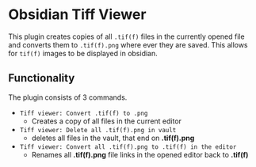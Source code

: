 # Obsidian Tiff Viewer

This plugin creates copies of all `.tif(f)` files in the currently opened file and converts them to `.tif(f).png` where ever they are saved. This allows for `tif(f)` images to be displayed in obsidian. 

## Functionality

The plugin consists of 3 commands.

- `Tiff viewer: Convert .tif(f) to .png`
    - Creates a copy of all files in the current editor 
- `Tiff viewer: Delete all .tif(f).png in vault`
    - deletes all files in the vault, that end on **.tif(f).png**
- `Tiff viewer: Convert all .tif(f).png to .tif(f) in the editor`
    - Renames all **.tif(f).png** file links in the opened editor back to **.tif(f)**


